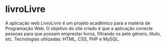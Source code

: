 # livroLivre

A aplicação web <i>LivroLivre</i> é um projeto acadêmico para a matéria de Programação Web. O objetivo do site criado é que a aplicação conecte pessoas para que possam emprestar livros, filtrando os pelo gênero, título, etc.
Tecnologias utilizadas: HTML, CSS, PHP e MySQL.
